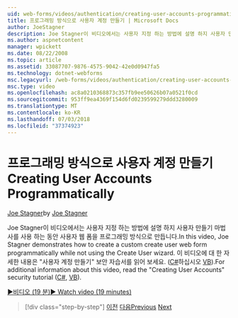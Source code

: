 ```yaml
---
uid: web-forms/videos/authentication/creating-user-accounts-programmatically
title: 프로그래밍 방식으로 사용자 계정 만들기 | Microsoft Docs
author: JoeStagner
description: Joe Stagner이 비디오에서는 사용자 지정 하는 방법에 설명 하지 사용자 만들기 마법사를 사용 하는 동안 사용자 웹 폼을 프로그래밍 방식으로 만듭니다. 에 대 한 추가 있나요...
ms.author: aspnetcontent
manager: wpickett
ms.date: 08/22/2008
ms.topic: article
ms.assetid: 33087707-9876-4575-9042-42e0d0947fa5
ms.technology: dotnet-webforms
msc.legacyurl: /web-forms/videos/authentication/creating-user-accounts-programmatically
msc.type: video
ms.openlocfilehash: ac8a0210368873c357fb9ee50626b07a0521f0cd
ms.sourcegitcommit: 953ff9ea4369f154d6fd0239599279ddd3280009
ms.translationtype: MT
ms.contentlocale: ko-KR
ms.lasthandoff: 07/03/2018
ms.locfileid: "37374923"
---
```

<a name="creating-user-accounts-programmatically"></a><span data-ttu-id="b473e-104">프로그래밍 방식으로 사용자 계정 만들기</span><span class="sxs-lookup"><span data-stu-id="b473e-104">Creating User Accounts Programmatically</span></span>
====================
<span data-ttu-id="b473e-105">[Joe Stagner](https://github.com/JoeStagner)</span><span class="sxs-lookup"><span data-stu-id="b473e-105">by [Joe Stagner](https://github.com/JoeStagner)</span></span>

<span data-ttu-id="b473e-106">Joe Stagner이 비디오에서는 사용자 지정 하는 방법에 설명 하지 사용자 만들기 마법사를 사용 하는 동안 사용자 웹 폼을 프로그래밍 방식으로 만듭니다.</span><span class="sxs-lookup"><span data-stu-id="b473e-106">In this video, Joe Stagner demonstrates how to create a custom create user web form programmatically while not using the Create User wizard.</span></span> <span data-ttu-id="b473e-107">이 비디오에 대 한 자세한 내용은 "사용자 계정 만들기" 보안 자습서를 읽어 보세요. ([C#](../../overview/older-versions-security/membership/creating-user-accounts-cs.md)하십시오 [VB](../../overview/older-versions-security/membership/creating-user-accounts-vb.md)).</span><span class="sxs-lookup"><span data-stu-id="b473e-107">For additional information about this video, read the "Creating User Accounts" security tutorial ([C#](../../overview/older-versions-security/membership/creating-user-accounts-cs.md), [VB](../../overview/older-versions-security/membership/creating-user-accounts-vb.md)).</span></span>

[<span data-ttu-id="b473e-108">&#9654;비디오 (19 분)</span><span class="sxs-lookup"><span data-stu-id="b473e-108">&#9654; Watch video (19 minutes)</span></span>](https://channel9.msdn.com/Blogs/ASP-NET-Site-Videos/creating-user-accounts-programmatically)

> [!div class="step-by-step"]
> <span data-ttu-id="b473e-109">[이전](creating-user-accounts-with-the-create-user-wizard.md)
> [다음](validating-users-manually.md)</span><span class="sxs-lookup"><span data-stu-id="b473e-109">[Previous](creating-user-accounts-with-the-create-user-wizard.md)
[Next](validating-users-manually.md)</span></span>

